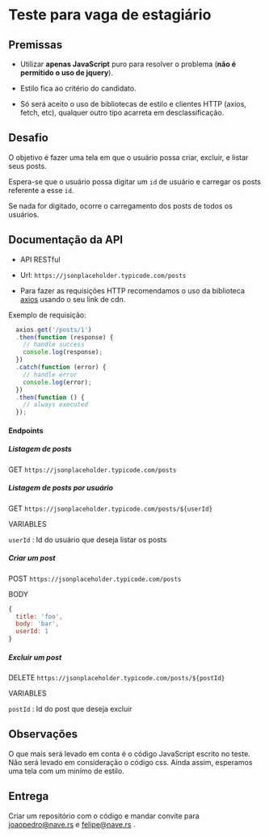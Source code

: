 # Teste para vaga de estagiário

## Premissas

-   Utilizar **apenas JavaScript** puro para resolver o problema (**não é permitido o uso de jquery**).

-   Estilo fica ao critério do candidato.

-   Só será aceito o uso de bibliotecas de estilo e clientes HTTP (axios, fetch, etc), qualquer outro tipo acarreta em desclassificação.


## Desafio

O objetivo é fazer uma tela em que o usuário possa criar, excluir, e listar seus posts.

Espera-se que o usuário possa digitar um `id` de usuário e carregar os posts referente a esse `id`.

Se nada for digitado, ocorre o carregamento dos posts de todos os usuários.

## Documentação da API

-   API RESTful

-   Url: `https://jsonplaceholder.typicode.com/posts`

-   Para fazer as requisições HTTP recomendamos o uso da biblioteca [axios](https://github.com/axios/axios) usando o seu link de cdn.

Exemplo de requisição:

```javascript
  axios.get('/posts/1')
  .then(function (response) {
    // handle success
    console.log(response);
  })
  .catch(function (error) {
    // handle error
    console.log(error);
  })
  .then(function () {
    // always executed
  });
```


#### Endpoints

##### Listagem de posts

GET `https://jsonplaceholder.typicode.com/posts`

##### Listagem de posts por usuário

GET `https://jsonplaceholder.typicode.com/posts/${userId}`

VARIABLES

`userId` : Id do usuário que deseja listar os posts

##### Criar um post

POST `https://jsonplaceholder.typicode.com/posts`

BODY

```javascript
{
  title: 'foo',
  body: 'bar',
  userId: 1
}
```

##### Excluir um post

DELETE `https://jsonplaceholder.typicode.com/posts/${postId}`

VARIABLES

`postId` : Id do post que deseja excluir

## Observações

O que mais será levado em conta é o código JavaScript escrito no teste. Não será levado em consideração o código css. Ainda assim, esperamos uma tela com um minímo de estilo.

## Entrega

Criar um repositório com o código e mandar convite para joaopedro@nave.rs e felipe@nave.rs .
